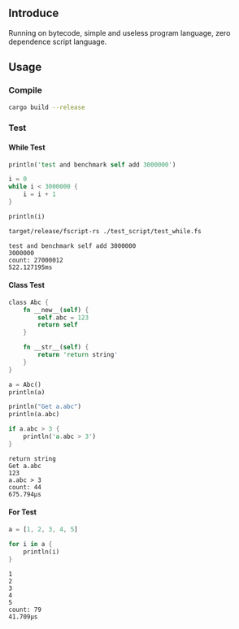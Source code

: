 ## Introduce
Running on bytecode, simple and useless program language, zero dependence script language.
## Usage

### Compile

```bash
cargo build --release
```

### Test
#### While Test
```rust
println('test and benchmark self add 3000000')

i = 0
while i < 3000000 {
    i = i + 1
}

println(i)
```

```bash
target/release/fscript-rs ./test_script/test_while.fs
```

```
test and benchmark self add 3000000
3000000
count: 27000012
522.127195ms
```

#### Class Test
```rust
class Abc {
    fn __new__(self) {
        self.abc = 123
        return self
    }

    fn __str__(self) {
        return 'return string'
    }
}

a = Abc()
println(a)

println("Get a.abc")
println(a.abc)

if a.abc > 3 {
    println('a.abc > 3')
}
```

```
return string
Get a.abc
123
a.abc > 3
count: 44
675.794µs
```

#### For Test
```rust
a = [1, 2, 3, 4, 5]

for i in a {
    println(i)
}
```

```
1
2
3
4
5
count: 79
41.709µs
```